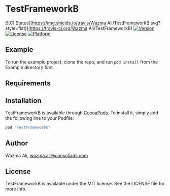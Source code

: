 # TestFrameworkB

[![CI Status](https://img.shields.io/travis/Wazma Ali/TestFrameworkB.svg?style=flat)](https://travis-ci.org/Wazma Ali/TestFrameworkB)
[![Version](https://img.shields.io/cocoapods/v/TestFrameworkB.svg?style=flat)](https://cocoapods.org/pods/TestFrameworkB)
[![License](https://img.shields.io/cocoapods/l/TestFrameworkB.svg?style=flat)](https://cocoapods.org/pods/TestFrameworkB)
[![Platform](https://img.shields.io/cocoapods/p/TestFrameworkB.svg?style=flat)](https://cocoapods.org/pods/TestFrameworkB)

## Example

To run the example project, clone the repo, and run `pod install` from the Example directory first.

## Requirements

## Installation

TestFrameworkB is available through [CocoaPods](https://cocoapods.org). To install
it, simply add the following line to your Podfile:

```ruby
pod 'TestFrameworkB'
```

## Author

Wazma Ali, wazma.ali@consoliads.com

## License

TestFrameworkB is available under the MIT license. See the LICENSE file for more info.
